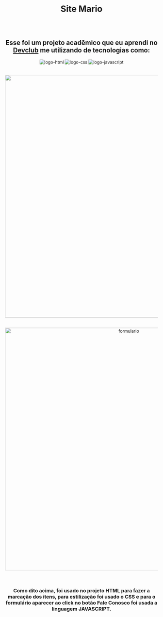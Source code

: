 <h1 align="center" >Site Mario</h1>
<br>
<br>
<h2 align="center" >Esse foi um projeto acadêmico que eu aprendi no <a href="https://rodolfomori.com.br/devclub">Devclub</a> me utilizando de tecnologias como:</h2>
<div align="center" >
<img src="https://img.shields.io/badge/HTML5-E34F26?style=for-the-badge&logo=html5&logoColor=white" alt="logo-html" /> 
<img src="https://img.shields.io/badge/CSS3-1572B6?style=for-the-badge&logo=css3&logoColor=white" alt="logo-css" />
<img src="https://img.shields.io/badge/JavaScript-323330?style=for-the-badge&logo=javascript&logoColor=F7DF1E" alt="logo-javascript" />
</div>
<br>
<br>
<div align="center">
<img src="https://github.com/Marcus5390/Site-Mario/blob/main/img%20home.png?raw=true" width="800px" />
</div>
<br>
<br>
<div align="center">
<img src="https://github.com/Marcus5390/Site-Mario/blob/main/img%20formulario.png?raw=true" alt="formulario" width="800px" />
</div>
<br>
<br>
<h3 align="center" >Como dito acima, foi usado no projeto HTML para fazer a marcação dos itens, para estilização foi usado o CSS e para o formulário aparecer ao click no botão Fale Conosco foi usada a linguagem JAVASCRIPT.</h3>

